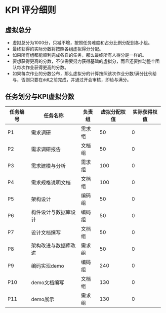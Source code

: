 # KPI 评分细则  

## 虚拟总分  

+ 虚拟总分为1000分，只减不增，按照任务难度和占分比例分配到各小组。  
+ 最终获得的实际分数将按照各组虚拟得分分配。
+ 如果所有组都能顺利完成各自的任务，那么最终所有人得分是一样的。  
+ 要想获得更高的分数，不仅需要努力获得基础的虚拟分，而且还要推动整个团队每次作业获得更高的分数。
+ 如果每次作业的分数公布，那么虚拟分的计算按照该次作业分数/满分比例给与，否则只要在ddl之前完成，并通过开会审核，即给与满分。

## 任务划分与KPI虚拟分数  

|任务编号|任务名称|负责组|虚拟分配权值|实际获得权值| 
|---|-----|-----|---|---| 
|P1|需求调研|需求组|50|0|  
|P2|需求调研报告|文档组|50|0|  
|P3|需求建模与分析|需求组|100|0| 
|P4|需求规格说明文档|文档组|100|0|  
|P5|架构设计|编码组|50|0|  
|P6|构件设计与数据库设计|编码组|50|0|  
|P7|设计文档撰写|文档组|50|0|  
|P8|架构改进与数据库改进|需求组|50|0|  
|P9|编码实现demo|编码组|240|0|  
|P10|demo文档编写|文档组|130|0|  
|P11|demo展示|需求组|130|0|  

